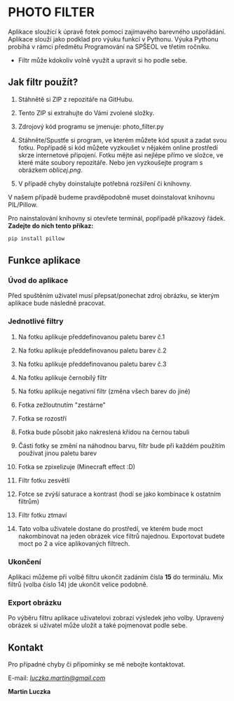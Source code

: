 # PHOTO FILTER

Aplikace sloužící k úpravě fotek pomocí zajímavého barevného uspořádání. Aplikace slouží jako podklad pro výuku funkcí v Pythonu. Výuka Pythonu probíhá v rámci předmětu Programování na SPŠEOL ve třetím ročníku.

- Filtr může kdokoliv volně využít a upravit si ho podle sebe.

## Jak filtr použít?

1) Stáhnětě si ZIP z repozitáře na GitHubu.

2) Tento ZIP si extrahujte do Vámi zvolené složky.

3) Zdrojový kód programu se jmenuje: photo_filter.py

4) Stáhněte/Spustťe si program, ve kterém můžete kód spusit a zadat svou fotku. Popřípadě si kód můžete vyzkoušet v nějakém online prostředí skrze internetové připojení.
Fotku mějte asi nejlépe přímo ve složce, ve které máte soubory repozitáře. Nebo jen vyzkoušejte program s obrázkem *oblicej.png*.

5) V případě chyby doinstalujte potřebná rozšíření či knihovny.

V našem případě budeme pravděpodobně muset doinstalovat knihovnu PIL/Pillow.

Pro nainstalování knihovny si otevřete terminál, popřípadě příkazový řádek. **Zadejte do nich tento příkaz:**

```python
pip install pillow
```

## Funkce aplikace

### Úvod do aplikace

Před spuštěním uživatel musí přepsat/ponechat zdroj obrázku, se kterým aplikace bude následně pracovat.

### Jednotlivé filtry

1) Na fotku aplikuje předdefinovanou paletu barev č.1

2) Na fotku aplikuje předdefinovanou paletu barev č.2

3) Na fotku aplikuje předdefinovanou paletu barev č.3

4) Na fotku aplikuje černobílý filtr

5) Na fotku aplikuje negativní filtr (změna všech barev do jiné)

6) Fotka zežloutnutím "zestárne"

7) Fotka se rozostří

8) Fotka bude působit jako nakreslená křídou na černou tabuli

9) Části fotky se změní na náhodnou barvu, filtr bude při každém použitím používat jinou paletu barev

10) Fotka se zpixelizuje (Minecraft effect :D)

11) Filtr fotku zesvětlí

12) Fotce se zvýší saturace a kontrast (hodí se jako kombinace k ostatním filtrům)

13) Filtr fotku ztmaví

14) Tato volba uživatele dostane do prostředí, ve kterém bude moct nakombinovat na jeden obrázek více filtrů najednou. Exportovat budete moct po 2 a více aplikovaných filtrech.

### Ukončení

Aplikaci můžeme při volbě filtru ukončit zadáním čísla **15** do terminálu. Mix filtrů (volba číslo 14) jde ukončit velice podobně.

### Export obrázku

Po výběru filtru aplikace uživatelovi zobrazí výsledek jeho volby. Upravený obrázek si uživatel může uložit a také pojmenovat podle sebe.

## Kontakt

Pro případné chyby či připomínky se mě nebojte kontaktovat.

E-mail: *luczka.martin@gmail.com*

**Martin Luczka**